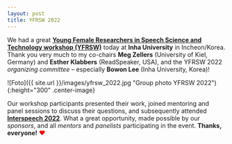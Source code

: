 ```yaml
---
layout: post
title: YFRSW 2022
---
```


We had a great <strong><a href="https://sites.google.com/view/yfrsw-2022/" target="_blank" rel="noopener">Young Female Researchers in Speech Science and Technology workshop (YFRSW)</a></strong> today at <strong>Inha University</strong> in Incheon/Korea.
Thank you very much to my co-chairs <strong>Meg Zellers</strong> (University of Kiel, Germany) and <strong>Esther Klabbers</strong> (ReadSpeaker, USA), and the YFRSW 2022 <em>organizing committee</em> – especially <strong>Bowon Lee</strong> (Inha University, Korea)!

![Foto]({{ site.url }}/images/yfrsw_2022.jpg "Group photo YFRSW 2022"){:height="300" .center-image}

Our workshop participants presented their work, joined mentoring and panel sessions to discuss their questions, and subsequently attended <strong><a href="https://www.interspeech2022.org/" target="_blank" rel="noopener">Interspeech 2022</a></strong>. What a great opportunity, made possible by our <em>sponsors</em>, and all <em>mentors</em> and <em>panelists</em> participating in the event. <strong>Thanks, everyone!</strong> <span style="color:red;">&hearts;</span>

